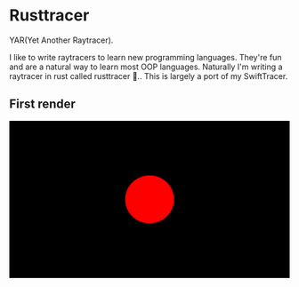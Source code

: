 # Rusttracer

YAR(Yet Another Raytracer).

I like to write raytracers to learn new programming languages. They're fun and are a natural way to learn most OOP languages. Naturally I'm writing a raytracer in rust called rusttracer 🙂.. This is largely a port of my SwiftTracer.

## First render

![](docs/first-render.png)
